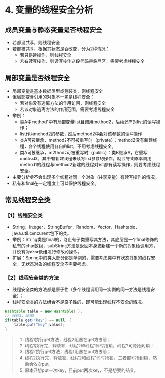 # 4. 变量的线程安全分析

## 成员变量与静态变量是否线程安全

- 若都没共享，则线程安全
- 若都被共享，根据其状态是否改变，分为2种情况：
  - 若只是读操作，则线程安全
  - 若有读写操作，则读写操作这段代码是临界区，需要考虑线程安全

## 局部变量是否线程安全

- 局部变量是基本数据类型或包装类，则线程安全
- 但局部变量引用的对象不一定是线程安全：
  - 若对象没有逃离方法的作用访问，则线程安全
  - 若该对象逃离方法的作用范围，需要考虑线程安全
- 举例：
  - 类A中method1中有局部变量list且调用method2，后续还有对list的读写操作；
  - list作为mehod2的参数，然后method2中会对该参数的读写操作
  - 类A可被继承，method2不可被重写时（private）：method2没有新建线程，各个线程使用各自的list，不用考虑线程安全。
  - 类A可被继承，m2thod2可被重写时（public）：类B继承A，它重写method2，其中有新建线程来读写list参数的操作，就会导致原本调用method1的线程与method2新建的线程对list都有读写操作，则要考虑线程安全。
- 主要分析会不会出现多个线程对同一个对象（共享变量）有读写操作的情况。
- 私有和final在一定程度上可以保护线程安全。

## 常见线程安全类

### 【1】线程安全类

- String，Integer，StringBuffer，Random，Vector，Hashtable，java.util.concurent包下的类。
- 举例：String类是final的，防止有子类重写其方法，其底层是一个final修饰的私有的char数组，subString方法是返回本身或新建一个新的对象给调用方，并没有对char数组进行修改的操作。
- 扩展：Spring中的类大部分都是单例的，需要考虑类中有状态对象的线程安全，无状态对象的线程安全不需要考虑。

### 【2】线程安全类的方法

- 线程安全类的方法都是原子性（多个线程调用同一实例的同一方法是线程安全）；
- 线程安全类的方法组合不是原子性的，即可能出现线程不安全的情况。

```java
Hashtable table = new Hashtable( );
// 线程1，线程2
if(table.get("key") == null) {
	table.put("key",value);
}
```

> 1. 线程1执行get方法，线程2阻塞在get方法前；
> 2. 线程1执行完，释放锁，线程2和线程1同时抢锁，线程2可能抢到锁；
> 3. 线程2执行get方法，线程1阻塞在put方法前；
> 4. 线程2执行完，释放锁，线程2和线程1同时抢锁，二者都可抢到锁，然后会依次put。
> 5. 原本只想put一次key，目前put两次key，不是想要的结果。